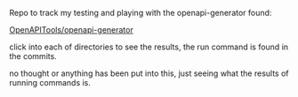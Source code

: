Repo to track my testing and playing with the openapi-generator found: 

[OpenAPITools/openapi-generator](https://github.com/OpenAPITools/openapi-generator)


click into each of directories to see the results, the run command is found in the commits.

no thought or anything has been put into this, just seeing what the results of running commands is.

